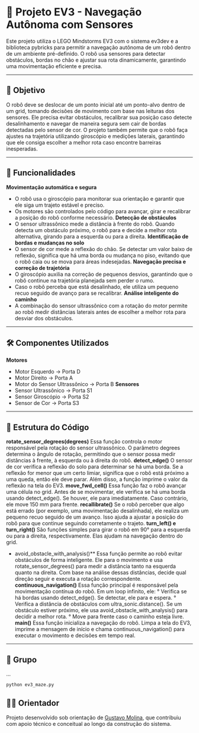 # 🤖 Projeto EV3 - Navegação Autônoma com Sensores
Este projeto utiliza o LEGO Mindstorms EV3 com o sistema ev3dev e a biblioteca pybricks para permitir a navegação autônoma de um robô dentro de um ambiente pré-definido. O robô usa sensores para detectar obstáculos, bordas no chão e ajustar sua rota dinamicamente, garantindo uma movimentação eficiente e precisa.

---

## 📌 Objetivo
O robô deve se deslocar de um ponto inicial até um ponto-alvo dentro de um grid, tomando decisões de movimento com base nas leituras dos sensores. Ele precisa evitar obstáculos, recalibrar sua posição caso detecte desalinhamento e navegar de maneira segura sem cair de bordas detectadas pelo sensor de cor.
O projeto também permite que o robô faça ajustes na trajetória utilizando giroscópio e medições laterais, garantindo que ele consiga escolher a melhor rota caso encontre barreiras inesperadas.

---

## 🧠 Funcionalidades

**Movimentação automática e segura**
- O robô usa o giroscópio para monitorar sua orientação e garantir que ele siga um trajeto estável e preciso.
- Os motores são controlados pelo código para avançar, girar e recalibrar a posição do robô conforme necessário.
**Detecção de obstáculos**
- O sensor ultrassônico mede a distância à frente do robô. Quando detecta um obstáculo próximo, o robô para e decide a melhor rota alternativa, girando para a esquerda ou para a direita.
**Identificação de bordas e mudanças no solo**
- O sensor de cor mede a reflexão do chão. Se detectar um valor baixo de reflexão, significa que há uma borda ou mudança no piso, evitando que o robô caia ou se mova para áreas indesejadas.
**Navegação precisa e correção de trajetória**
- O giroscópio auxilia na correção de pequenos desvios, garantindo que o robô continue na trajetória planejada sem perder o rumo.
- Caso o robô perceba que está desalinhado, ele utiliza um pequeno recuo seguido de avanço para se recalibrar.
**Análise inteligente do caminho**
- A combinação do sensor ultrassônico com a rotação do motor permite ao robô medir distâncias laterais antes de escolher a melhor rota para desviar dos obstáculos.


---

## 🛠️ Componentes Utilizados

**Motores**
- Motor Esquerdo → Porta D
- Motor Direito → Porta A
- Motor do Sensor Ultrassônico → Porta B
**Sensores**
- Sensor Ultrassônico → Porta S1
- Sensor Giroscópio → Porta S2
- Sensor de Cor → Porta S3


---

## 📂 Estrutura do Código

**rotate_sensor_degrees(degrees)**
Essa função controla o motor responsável pela rotação do sensor ultrassônico. O parâmetro degrees determina o ângulo de rotação, permitindo que o sensor possa medir distâncias à frente, à esquerda ou à direita do robô.
**detect_edge()**
O sensor de cor verifica a reflexão do solo para determinar se há uma borda. Se a reflexão for menor que um certo limiar, significa que o robô está próximo a uma queda, então ele deve parar. Além disso, a função imprime o valor da reflexão na tela do EV3.
**move_fwd_cell()**
Essa função faz o robô avançar uma célula no grid. Antes de se movimentar, ele verifica se há uma borda usando detect_edge(). Se houver, ele para imediatamente. Caso contrário, ele move 150 mm para frente.
**recallibrate()**
Se o robô perceber que algo está errado (por exemplo, uma movimentação desalinhada), ele realiza um pequeno recuo seguido de um avanço. Isso ajuda a ajustar a posição do robô para que continue seguindo corretamente o trajeto.
**turn_left() e turn_right()**
São funções simples para girar o robô em 90° para a esquerda ou para a direita, respectivamente. Elas ajudam na navegação dentro do grid.
- avoid_obstacle_with_analysis()**
Essa função permite ao robô evitar obstáculos de forma inteligente. Ele para o movimento e usa rotate_sensor_degrees() para medir a distância tanto na esquerda quanto na direita. Com base na análise dessas distâncias, decide qual direção seguir e executa a rotação correspondente.
**continuous_navigation()**
Essa função principal é responsável pela movimentação contínua do robô. Em um loop infinito, ele:
  ° Verifica se há bordas usando detect_edge(). Se detectar, ele para e espera.
  ° Verifica a distância de obstáculos com ultra_sonic.distance(). Se um obstáculo estiver próximo, ele usa avoid_obstacle_with_analysis() para decidir a melhor rota.
  ° Move para frente caso o caminho esteja livre.
**main()**
Essa função inicializa a navegação do robô. Limpa a tela do EV3, imprime a mensagem de início e chama continuous_navigation() para executar o movimento e decisões em tempo real.

---

## 🚀 Grupo

...

```bash
python ev3_maze.py
```

## 🧑‍🏫 Orientador

Projeto desenvolvido sob orientação de [Gustavo Molina](https://github.com/gustavomolina17/gustavomolina17), que contribuiu com apoio técnico e conceitual ao longo da construção do sistema.
